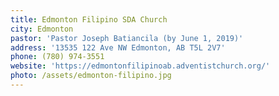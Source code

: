 ```yaml
---
title: Edmonton Filipino SDA Church
city: Edmonton
pastor: 'Pastor Joseph Batiancila (by June 1, 2019)'
address: '13535 122 Ave NW Edmonton, AB T5L 2V7'
phone: (780) 974-3551
website: 'https://edmontonfilipinoab.adventistchurch.org/'
photo: /assets/edmonton-filipino.jpg
---
```


